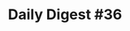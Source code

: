 ---
layout: post
title: Daily Digest &#35;36
type: digest
tags: 
    - daily
    - development
description: ""
publish: false
---